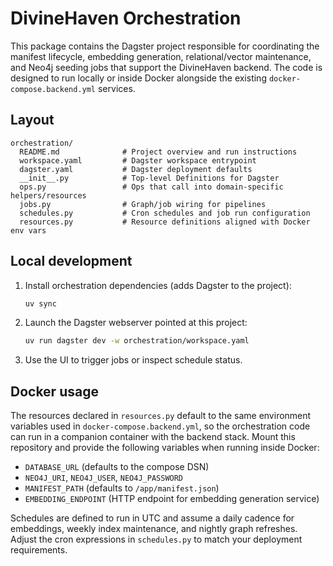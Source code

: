 # DivineHaven Orchestration

This package contains the Dagster project responsible for coordinating the
manifest lifecycle, embedding generation, relational/vector maintenance, and
Neo4j seeding jobs that support the DivineHaven backend. The code is designed to
run locally or inside Docker alongside the existing `docker-compose.backend.yml`
services.

## Layout

```
orchestration/
  README.md              # Project overview and run instructions
  workspace.yaml         # Dagster workspace entrypoint
  dagster.yaml           # Dagster deployment defaults
  __init__.py            # Top-level Definitions for Dagster
  ops.py                 # Ops that call into domain-specific helpers/resources
  jobs.py                # Graph/job wiring for pipelines
  schedules.py           # Cron schedules and job run configuration
  resources.py           # Resource definitions aligned with Docker env vars
```

## Local development

1. Install orchestration dependencies (adds Dagster to the project):
   ```bash
   uv sync
   ```
2. Launch the Dagster webserver pointed at this project:
   ```bash
   uv run dagster dev -w orchestration/workspace.yaml
   ```
3. Use the UI to trigger jobs or inspect schedule status.

## Docker usage

The resources declared in `resources.py` default to the same environment
variables used in `docker-compose.backend.yml`, so the orchestration code can run
in a companion container with the backend stack. Mount this repository and
provide the following variables when running inside Docker:

- `DATABASE_URL` (defaults to the compose DSN)
- `NEO4J_URI`, `NEO4J_USER`, `NEO4J_PASSWORD`
- `MANIFEST_PATH` (defaults to `/app/manifest.json`)
- `EMBEDDING_ENDPOINT` (HTTP endpoint for embedding generation service)

Schedules are defined to run in UTC and assume a daily cadence for embeddings,
weekly index maintenance, and nightly graph refreshes. Adjust the cron
expressions in `schedules.py` to match your deployment requirements.

